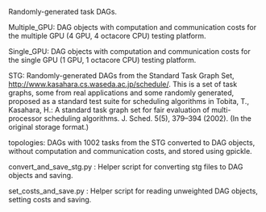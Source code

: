 Randomly-generated task DAGs.

Multiple_GPU:
DAG objects with computation and communication costs for the multiple GPU (4 GPU, 4 octacore CPU) testing platform.

Single_GPU:
DAG objects with computation and communication costs for the single GPU (1 GPU, 1 octacore CPU) testing platform.

STG:
Randomly-generated DAGs from the Standard Task Graph Set, http://www.kasahara.cs.waseda.ac.jp/schedule/. 
This is a set of task graphs, some from real applications and some randomly generated, proposed as a standard test suite for scheduling algorithms
in Tobita, T., Kasahara, H.: A standard task graph set for fair evaluation of multi-processor scheduling algorithms. J. Sched. 5(5), 379–394 (2002).
(In the original storage format.)

topologies:
DAGs with 1002 tasks from the STG converted to DAG objects, without computation and communication costs, and stored using gpickle.

convert_and_save_stg.py : 
Helper script for converting stg files to DAG objects and saving. 

set_costs_and_save.py : 
Helper script for reading unweighted DAG objects, setting costs and saving.



